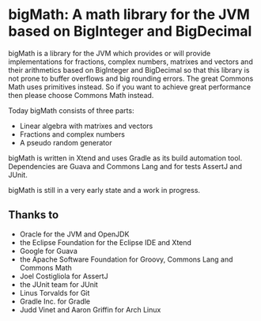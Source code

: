 # bigMath: A math library for the JVM based on BigInteger and BigDecimal

bigMath is a library for the JVM which provides or will provide implementations for fractions, complex numbers, 
matrixes and vectors and their arithmetics based on BigInteger and BigDecimal so that this library is not 
prone to buffer overflows and big rounding errors. The great Commons Math uses primitives instead. So if you 
want to achieve great performance then please choose Commons Math instead.

Today bigMath consists of three parts:
* Linear algebra with matrixes and vectors
* Fractions and complex numbers
* A pseudo random generator

bigMath is written in Xtend and uses Gradle as its build automation tool.
Dependencies are Guava and Commons Lang and for tests AssertJ and JUnit.

bigMath is still in a very early state and a work in progress.

## Thanks to
* Oracle for the JVM and OpenJDK
* the Eclipse Foundation for the Eclipse IDE and Xtend
* Google for Guava
* the Apache Software Foundation for Groovy, Commons Lang and Commons Math 
* Joel Costigliola for AssertJ
* the JUnit team for JUnit
* Linus Torvalds for Git
* Gradle Inc. for Gradle
* Judd Vinet and Aaron Griffin for Arch Linux

